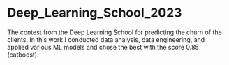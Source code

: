 # Deep_Learning_School_2023
The contest from the Deep Learning School for predicting the churn of the clients. In this work I conducted data analysis, data engineering, and applied various ML models and chose the best with the score 0.85 (catboost).
